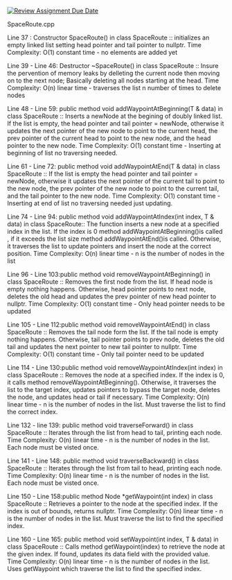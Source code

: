 [![Review Assignment Due Date](https://classroom.github.com/assets/deadline-readme-button-22041afd0340ce965d47ae6ef1cefeee28c7c493a6346c4f15d667ab976d596c.svg)](https://classroom.github.com/a/j-DzvjBA)

SpaceRoute.cpp

Line 37 : Constructor SpaceRoute() in class SpaceRoute<T> :: initializes an empty linked list setting head pointer and tail pointer to nullptr.
Time Complexity: O(1) constant time - no elements are added yet

Line 39 - Line 46: Destructor ~SpaceRoute() in class SpaceRoute<T> :: Insure the pervention of memory leaks by delleting the current node then moving on to the next node; Basically deleting all nodes starting at the head.
Time Complexity: O(n) linear time - traverses the list n number of times to delete nodes

Line 48 - Line 59: public method void addWaypointAtBeginning(T & data) in class SpaceRoute<T> :: Inserts a newNode at the begining of doubly linked list. If the list is empty, the head pointer and tail pointer = newNode, otherwise it updates the next pointer of the new node to point to the current head, the prev pointer of the current head to point to the new node, and the head pointer to the new node.
Time Complexity: O(1) constant time - Inserting at beginning of list no traversing needed.

Line 61 - Line 72: public method void addWaypointAtEnd(T & data) in class SpaceRoute<T> ::  If the list is empty the head pointer and tail pointer = newNode, otherwise it updates the next pointer of the current tail to point to the new node, the prev pointer of the new node to point to the current tail, and the tail pointer to the new node.
Time Complexity: O(1) constant time - Inserting at end of list no traversing needed just updating.

Line 74 - Line 94: public method void addWaypointAtIndex(int index, T & data) in class SpaceRoute<T>:: The function inserts a new node at a specified index in the list. If the index is 0 method addWaypointAtBeginning()is called , if it exceeds the list size method addWaypointAtEnd()is called. Otherwise, it traverses the list to update pointers and insert the node at the correct position.
Time Complexity: O(n) linear time - n is the number of nodes in the list

Line 96 - Line 103:public method void removeWaypointAtBeginning() in class SpaceRoute<T> :: Removes the first node from the list. If head node is empty nothing happens. Otherwise, head pointer points to next node, deletes the old head and updates the prev pointer of new head pointer to nullptr.
Time Complexity: O(1) constant time - Only head pointer needs to be updated

Line 105 - Line 112:public method void removeWaypointAtEnd() in class SpaceRoute<T> :: Removes the tail node form the list. If the tail node is empty nothing happens. Otherwise, tail pointer points to prev node, deletes the old tail and updates the next pointer to new tail pointer to nullptr.
Time Complexity: O(1) constant time - Only tail pointer need to be updated

Line 114 - Line 130:public method void removeWaypointAtIndex(int index) in class SpaceRoute<T> :: Removes the node at a specified index. If the index is 0, it calls method removeWaypointAtBeginning(). Otherwise, it traverses the list to the target index, updates pointers to bypass the target node, deletes the node, and updates head or tail if necessary.
Time Complexity: O(n) linear time - n is the number of nodes in the list. Must traverse the list to find the correct index.

Line 132 - line 139: public method void traverseForward() in class SpaceRoute<T> :: Iterates through the list from head to tail, printing each node.
Time Complexity: O(n) linear time - n is the number of nodes in the list. Each node must be visted once.

Line 141 - Line 148: public method void traverseBackward() in class SpaceRoute<T> :: Iterates through the list from tail to head, printing each node.
Time Complexity: O(n) linear time - n is the number of nodes in the list. Each node must be visted once.

Line 150 - Line 158:public method Node<T> *getWaypoint(int index) in class SpaceRoute<T> :: Retrieves a pointer to the node at the specified index. If the index is out of bounds, returns nullptr.
Time Complexity: O(n) linear time - n is the number of nodes in the list. Must traverse the list to find the specified index.

Line 160 - Line 165: public method void setWaypoint(int index, T & data) in class SpaceRoute<T> :: Calls method getWaypoint(index) to retrieve the node at the given index. If found, updates its data field with the provided value.
Time Complexity: O(n) linear time - n is the number of nodes in the list. Uses getWaypoint which traverse the list to find the specified index. 